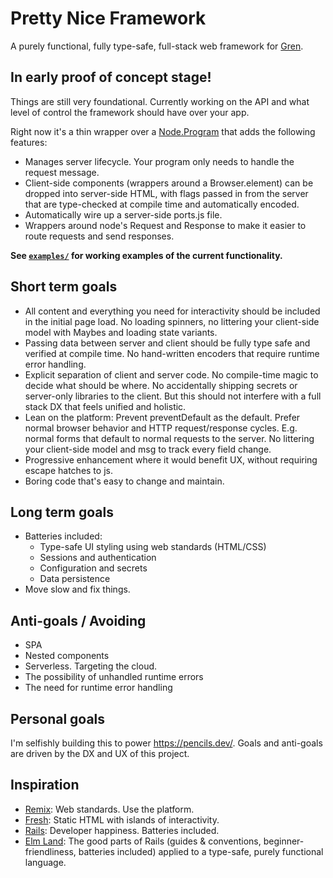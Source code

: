# Pretty Nice Framework

A purely functional, fully type-safe, full-stack web framework for [Gren](https://gren-lang.org/).

## In early proof of concept stage!

Things are still very foundational.
Currently working on the API and what level of control the framework should have over your app.

Right now it's a thin wrapper over a [Node.Program](https://packages.gren-lang.org/package/gren-lang/node/version/3.0.1/module/Node#Program) that adds the following features:

* Manages server lifecycle. Your program only needs to handle the request message.
* Client-side components (wrappers around a Browser.element) can be dropped into server-side HTML, with flags passed in from the server that are type-checked at compile time and automatically encoded.
* Automatically wire up a server-side ports.js file.
* Wrappers around node's Request and Response to make it easier to route requests and send responses.

**See [`examples/`](examples/) for working examples of the current functionality.**

## Short term goals

* All content and everything you need for interactivity should be included in the initial page load.
  No loading spinners, no littering your client-side model with Maybes and loading state variants.
* Passing data between server and client should be fully type safe and verified at compile time.
  No hand-written encoders that require runtime error handling.
* Explicit separation of client and server code. 
  No compile-time magic to decide what should be where.
  No accidentally shipping secrets or server-only libraries to the client.
  But this should not interfere with a full stack DX that feels unified and holistic.
* Lean on the platform: Prevent preventDefault as the default.
  Prefer normal browser behavior and HTTP request/response cycles.
  E.g. normal forms that default to normal requests to the server.
  No littering your client-side model and msg to track every field change.
* Progressive enhancement where it would benefit UX, without requiring escape hatches to js.
* Boring code that's easy to change and maintain.

## Long term goals

* Batteries included:
  * Type-safe UI styling using web standards (HTML/CSS)
  * Sessions and authentication
  * Configuration and secrets
  * Data persistence
* Move slow and fix things.

## Anti-goals / Avoiding

* SPA
* Nested components
* Serverless. Targeting the cloud.
* The possibility of unhandled runtime errors
* The need for runtime error handling
  
## Personal goals

I'm selfishly building this to power <https://pencils.dev/>.
Goals and anti-goals are driven by the DX and UX of this project.

## Inspiration

* [Remix](https://remix.run/): Web standards. Use the platform.
* [Fresh](https://fresh.deno.dev/): Static HTML with islands of interactivity.
* [Rails](https://rubyonrails.org/): Developer happiness. Batteries included.
* [Elm Land](https://elm.land/): The good parts of Rails (guides & conventions, beginner-friendliness, batteries included) applied to a type-safe, purely functional language.

